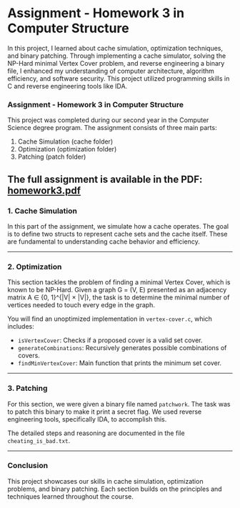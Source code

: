 # Assignment - Homework 3 in Computer Structure

In this project, I learned about cache simulation, optimization techniques, and binary patching. Through implementing a cache simulator, solving the NP-Hard minimal Vertex Cover problem, and reverse engineering a binary file, I enhanced my understanding of computer architecture, algorithm efficiency, and software security. This project utilized programming skills in C and reverse engineering tools like IDA.

### Assignment - Homework 3 in Computer Structure

This project was completed during our second year in the Computer Science degree program. The assignment consists of three main parts:

1. Cache Simulation (cache folder)
2. Optimization (optimization folder)
3. Patching (patch folder)

The full assignment is available in the PDF: [homework3.pdf](homework3.pdf)
---

### 1. Cache Simulation

In this part of the assignment, we simulate how a cache operates. The goal is to define two structs to represent cache sets and the cache itself. These are fundamental to understanding cache behavior and efficiency.

---

### 2. Optimization

This section tackles the problem of finding a minimal Vertex Cover, which is known to be NP-Hard. Given a graph G = (V, E) presented as an adjacency matrix A ∈ {0, 1}^{|V| × |V|}, the task is to determine the minimal number of vertices needed to touch every edge in the graph.

You will find an unoptimized implementation in `vertex-cover.c`, which includes:
- `isVertexCover`: Checks if a proposed cover is a valid set cover.
- `generateCombinations`: Recursively generates possible combinations of covers.
- `findMinVertexCover`: Main function that prints the minimum set cover.

---

### 3. Patching

For this section, we were given a binary file named `patchwork`. The task was to patch this binary to make it print a secret flag. We used reverse engineering tools, specifically IDA, to accomplish this.

The detailed steps and reasoning are documented in the file `cheating_is_bad.txt`.

---

### Conclusion

This project showcases our skills in cache simulation, optimization problems, and binary patching. Each section builds on the principles and techniques learned throughout the course.


